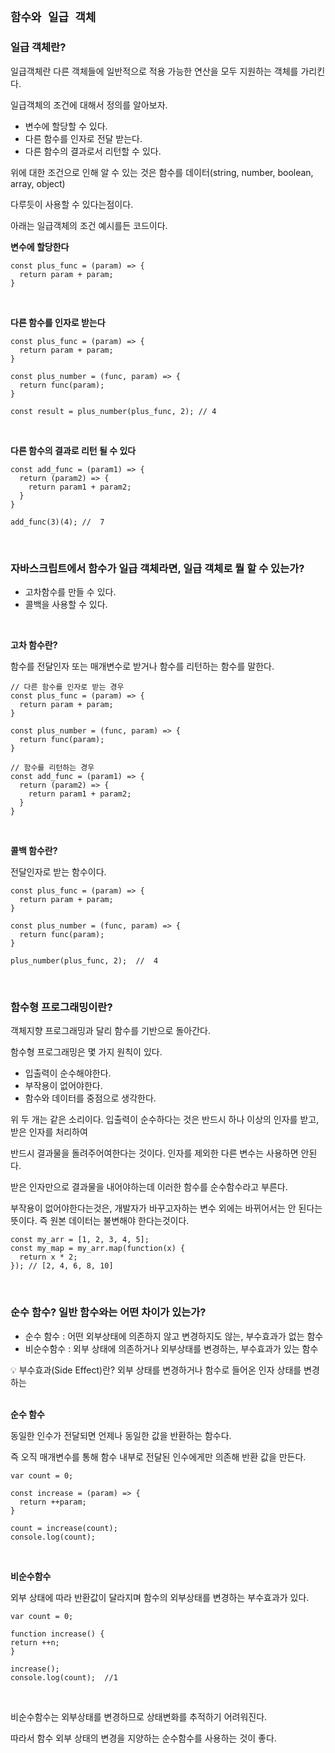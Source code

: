 ## `함수와 일급 객체`

### 일급 객체란?

일급객체란 다른 객체들에 일반적으로 적용 가능한 연산을 모두 지원하는 객체를 가리킨다.

일급객체의 조건에 대해서 정의를 알아보자.

- 변수에 할당할 수 있다.
- 다른 함수를 인자로 전달 받는다.
- 다른 함수의 결과로서 리턴할 수 있다.

위에 대한 조건으로 인해 알 수 있는 것은 함수를 데이터(string, number, boolean, array, object)

다루듯이 사용할 수 있다는점이다.

아래는 일급객체의 조건 예시를든 코드이다.

**변수에 할당한다**

```
const plus_func = (param) => {
  return param + param;
}
```

<br />

**다른 함수를 인자로 받는다**

```
const plus_func = (param) => {
  return param + param;
}

const plus_number = (func, param) => {
  return func(param);
}

const result = plus_number(plus_func, 2); // 4
```

<br />

**다른 함수의 결과로 리턴 될 수 있다**

```
const add_func = (param1) => {
  return (param2) => {
    return param1 + param2;
  }
}

add_func(3)(4); //  7
```

<br />

### 자바스크립트에서 함수가 일급 객체라면, 일급 객체로 뭘 할 수 있는가?

- 고차함수를 만들 수 있다.
- 콜백을 사용할 수 있다.

<br />

**고차 함수란?**

함수를 전달인자 또는 매개변수로 받거나 함수를 리턴하는 함수를 말한다.

```
// 다른 함수를 인자로 받는 경우
const plus_func = (param) => {
  return param + param;
}

const plus_number = (func, param) => {
  return func(param);
}

// 함수를 리턴하는 경우
const add_func = (param1) => {
  return (param2) => {
    return param1 + param2;
  }
}
```

<br />

**콜백 함수란?**

전달인자로 받는 함수이다.

```
const plus_func = (param) => {
  return param + param;
}

const plus_number = (func, param) => {
  return func(param);
}

plus_number(plus_func, 2);  //  4
```

<br />

### 함수형 프로그래밍이란? 

객체지향 프로그래밍과 달리 함수를 기반으로 돌아간다.

함수형 프로그래밍은 몇 가지 원칙이 있다.

- 입출력이 순수해야한다.
- 부작용이 없어야한다.
- 함수와 데이터를 중점으로 생각한다.

위 두 개는 같은 소리이다. 입출력이 순수하다는 것은 반드시 하나 이상의 인자를 받고, 받은 인자를 처리하여

반드시 결과물을 돌려주어여한다는 것이다. 인자를 제외한 다른 변수는 사용하면 안된다.

받은 인자만으로 결과물을 내어야하는데 이러한 함수를 순수함수라고 부른다.

부작용이 없어야한다는것은, 개발자가 바꾸고자하는 변수 외에는 바뀌어서는 안 된다는 뜻이다. 즉 원본 데이터는 불변해야 한다는것이다.

```
const my_arr = [1, 2, 3, 4, 5];
const my_map = my_arr.map(function(x) {
  return x * 2;
}); // [2, 4, 6, 8, 10]
```

<br />

### 순수 함수? 일반 함수와는 어떤 차이가 있는가? 

- 순수 함수 : 어떤 외부상태에 의존하지 않고 변경하지도 않는, 부수효과가 없는 함수
- 비순수함수 : 외부 상태에 의존하거나 외부상태를 변경하는, 부수효과가 있는 함수

<aside>
💡 부수효과(Side Effect)란?
  외부 상태를 변경하거나 함수로 들어온 인자 상태를 변경하는 
</aside>

<br />

**순수 함수**

동일한 인수가 전달되면 언제나 동일한 값을 반환하는 함수다. 

즉 오직 매개변수를 통해 함수 내부로 전달된 인수에게만 의존해 반환 값을 만든다.

```
var count = 0;

const increase = (param) => {
  return ++param;
}

count = increase(count);
console.log(count);
```

<br />

**비순수함수**

외부 상태에 따라 반환값이 달라지며 함수의 외부상태를 변경하는 부수효과가 있다.

```
var count = 0;

function increase() {
return ++n;
}

increase();
console.log(count);  //1
```

<br />

비순수함수는 외부상태를 변경하므로 상태변화를 추적하기 어려워진다.

따라서 함수 외부 상태의 변경을 지양하는 순수함수를 사용하는 것이 좋다.
